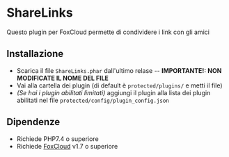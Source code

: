# ShareLinks
Questo plugin per FoxCloud permette di condividere i link con gli amici

## Installazione
- Scarica il file `ShareLinks.phar` dall'ultimo relase
-- **IMPORTANTE!: NON MODIFICATE IL NOME DEL FILE**<br>
- Vai alla cartella dei plugin (di default è `protected/plugins/` e metti il file)<br>
- *(Se hai i plugin abilitati limitati)* aggiungi il plugin alla lista dei plugin abilitati nel file `protected/config/plugin_config.json`

## Dipendenze
- Richiede PHP7.4 o superiore
- Richiede [FoxCloud](https://github.com/FoxWorn3365/Cloud) v1.7 o superiore
